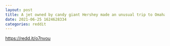 ```yaml
--- 
layout: post 
title: A jet owned by candy giant Hershey made an unusual trip to Omaha, analyst says 
date: 2021-06-25 1624628334 
categories: reddit 
--- 
```

https://redd.it/o7nvou